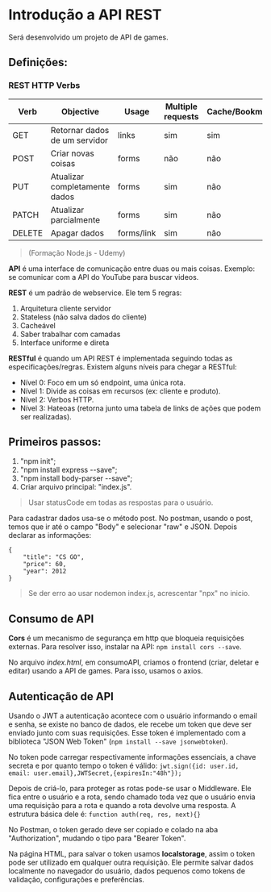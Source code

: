 # Introdução a API REST
Será desenvolvido um projeto de API de games.

## Definições:

### REST HTTP Verbs

|Verb|Objective|Usage|Multiple requests|Cache/Bookmark|
|--|--|--|--|--|
|GET|Retornar dados de um servidor|links|sim|sim|
|POST|Criar novas coisas|forms|não|não|
|PUT|Atualizar completamente dados|forms|sim|não|
|PATCH|Atualizar parcialmente|forms|sim|não|
|DELETE|Apagar dados|forms/link|sim|não|

>(Formação Node.js - Udemy)

**API** é uma interface de comunicação entre duas ou mais coisas. Exemplo: se comunicar com a API do YouTube para buscar videos. 

**REST** é um padrão de webservice. Ele tem 5 regras:
1. Arquitetura cliente servidor
2. Stateless (não salva dados do cliente)
3. Cacheável
4. Saber trabalhar com camadas
5. Interface uniforme e direta

**RESTful** é quando um API REST é implementada seguindo todas as especificações/regras. Existem alguns níveis para chegar a RESTful:
- Nível 0: Foco em um só endpoint, uma única rota.
- Nível 1: Divide as coisas em recursos (ex: cliente e produto).
- Nível 2: Verbos HTTP.
- Nível 3: Hateoas (retorna junto uma tabela de links de ações que podem ser realizadas).

## Primeiros passos:

1. "npm init";
2. "npm install express --save";
3. "npm install body-parser --save";
4. Criar arquivo principal: "index.js".

> Usar statusCode em todas as respostas para o usuário.

Para cadastrar dados usa-se o método post. No postman, usando o post, temos que ir até o campo "Body" e selecionar "raw" e JSON. Depois declarar as informações: 
```
{
    "title": "CS GO",
    "price": 60,
    "year": 2012
}
```

> Se der erro ao usar nodemon index.js, acrescentar "npx" no inicio.


## Consumo de API 

**Cors** é um mecanismo de segurança em http que bloqueia requisições externas. Para resolver isso, instalar na API: `npm install cors --save`.

No arquivo _index.html_, em consumoAPI, criamos o frontend (criar, deletar e editar) usando a API de games. Para isso, usamos o axios.

## Autenticação de API

Usando o JWT a autenticação acontece com o usuário informando o email e senha, se existe no banco de dados, ele recebe um token que deve ser enviado junto com suas requisições. Esse token é implementado com a biblioteca "JSON Web Token" (`npm install --save jsonwebtoken`).  

No token pode carregar respectivamente informações essenciais, a chave secreta e por quanto tempo o token é válido: `jwt.sign({id: user.id, email: user.email},JWTSecret,{expiresIn:"48h"});`

Depois de criá-lo, para proteger as rotas pode-se usar o Middleware. Ele fica entre o usuário e a rota, sendo chamado toda vez que o usuário envia uma requisição para a rota e quando a rota devolve uma resposta. A estrutura básica dele é: `function auth(req, res, next){}`

No Postman, o token gerado deve ser copiado e colado na aba "Authorization", mudando o tipo para "Bearer Token".

Na página HTML, para salvar o token usamos **localstorage**, assim o token pode ser utilizado em qualquer outra requisição. Ele permite salvar dados localmente no navegador do usuário, dados pequenos como tokens de validação, configurações e preferências.